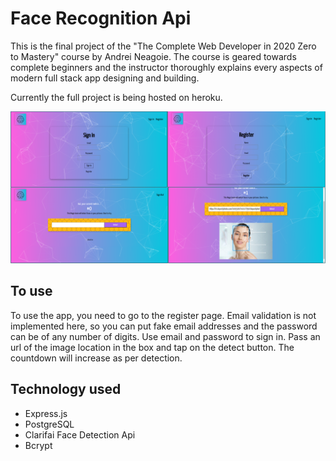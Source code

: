 # Face Recognition Api
This is the final project of the "The Complete Web Developer in 2020 Zero to Mastery" course by Andrei Neagoie. The course is geared towards complete beginners and the instructor thoroughly explains every aspects of modern full stack app designing and building.

Currently the full project is being hosted on heroku.

![app](./screenshot/detectionAppCollage.png)

## To use
To use the app, you need to go to the register page. Email validation is not implemented here, so you can put fake email addresses and the password can be of any number of digits. Use email and password to sign in. Pass an url of the image location in the box and tap on the detect button. The countdown will increase as per detection.

## Technology used
* Express.js
* PostgreSQL
* Clarifai Face Detection Api
* Bcrypt